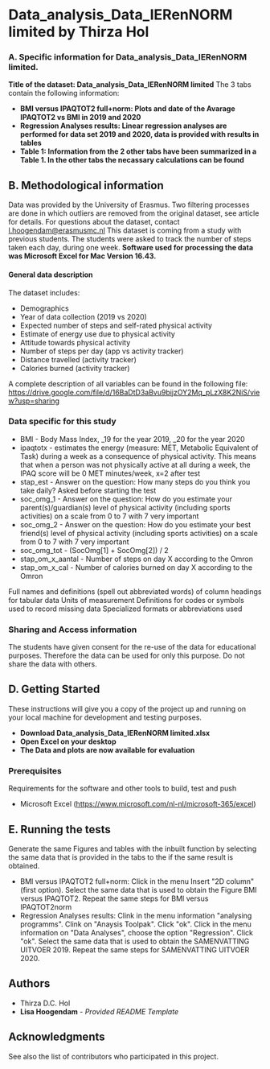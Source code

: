 # Data_analysis_Data_IERenNORM limited by Thirza Hol


### A. Specific information for Data_analysis_Data_IERenNORM limited.
**Title of the dataset: Data_analysis_Data_IERenNORM limited**
The 3 tabs contain the following information:
- **BMI versus IPAQTOT2 full+norm: Plots and date of the Avarage IPAQTOT2 vs BMI in 2019 and 2020**
- **Regression Analyses results: Linear regression analyses are performed for data set 2019 and 2020, data is provided with results in tables**
- **Table 1: Information from the 2 other tabs have been summarized in a Table 1. In the other tabs the necassary calculations can be found**

## B. Methodological information
Data was provided by the University of Erasmus. Two filtering processes are done in which outliers are removed from the original dataset, see article for details.
For questions about the dataset, contact l.hoogendam@erasmusmc.nl
This dataset is coming from a study with previous students. The students were asked to track the number of steps taken each day, during one week. 
**Software used for processing the data was Microsoft Excel for Mac Version 16.43.**

#### General data description
The dataset includes:

- Demographics
- Year of data collection (2019 vs 2020)
- Expected number of steps and self-rated physical activity
- Estimate of energy use due to physical activity
- Attitude towards physical activity
- Number of steps per day (app vs activity tracker)
- Distance travelled (activity tracker)
- Calories burned (activity tracker)

A complete description of all variables can be found in the following file:
https://drive.google.com/file/d/16BaDtD3aBvu9bijzOY2Mq_pLzX8K2NiS/view?usp=sharing 

### Data specific for this study
- BMI - Body Mass Index, _19 for the year 2019, _20 for the year 2020
- ipaqtotx - estimates the energy (measure: MET, Metabolic Equivalent of Task) during a week as a consequence of physical activity. This means that when a person was not physically active at all during a week, the IPAQ score will be 0 MET minutes/week, x=2 after test
- stap_est - Answer on the question: How many steps do you think you take daily? Asked before starting the test
- soc_omg_1	- Answer on the question: How do you estimate your parent(s)/guardian(s) level of physical activity (including sports activities) on a scale from 0 to 7 with 7 very important
- soc_omg_2	- Answer on the question: How do you estimate your best friend(s) level of physical activity (including sports activities) on a scale from 0 to 7 with 7 very important
- soc_omg_tot - (SocOmg[1] + SocOmg[2]) / 2
- stap_om_x_aantal - Number of steps on day X according to the Omron
- stap_om_x_cal - Number of calories burned on day X according to the Omron

Full names and definitions (spell out abbreviated words) of column headings for tabular data
Units of measurement
Definitions for codes or symbols used to record missing data
Specialized formats or abbreviations used

### Sharing and Access information
The students have given consent for the re-use of the data for educational purposes. Therefore the data can be used for only this purpose. Do not share the data with others.

## D. Getting Started
These instructions will give you a copy of the project up and running on your local machine for development and testing purposes. 
- **Download Data_analysis_Data_IERenNORM limited.xlsx**
- **Open Excel on your desktop**
- **The Data and plots are now available for evaluation**

### Prerequisites
Requirements for the software and other tools to build, test and push 
- Microsoft Excel (https://www.microsoft.com/nl-nl/microsoft-365/excel)

## E. Running the tests
Generate the same Figures and tables with the inbuilt function by selecting the same data that is provided in the tabs to the if the same result is obtained.
- BMI versus IPAQTOT2 full+norm: Click in the menu Insert "2D column" (first option). Select the same data that is used to obtain the Figure BMI versus IPAQTOT2. Repeat the same steps for BMI versus IPAQTOT2norm
- Regression Analyses results: Clink in the menu information "analysing programms". Clink on "Anaysis Toolpak". Click "ok". Click in the menu information on "Data Analyses", choose the option "Regression". Click "ok". Select the same data that is used to obtain the SAMENVATTING UITVOER 2019. Repeat the same steps for SAMENVATTING UITVOER 2020.

## Authors
- Thirza D.C. Hol
- **Lisa Hoogendam** - *Provided README Template*

## Acknowledgments
See also the list of contributors who participated in this project.

